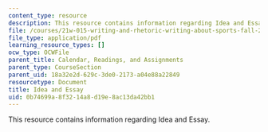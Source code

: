 ```yaml
---
content_type: resource
description: This resource contains information regarding Idea and Essay.
file: /courses/21w-015-writing-and-rhetoric-writing-about-sports-fall-2013/0b74699a8f3214a8d19e8ac13da42bb1_MIT21W_015F13_IDEA.pdf
file_type: application/pdf
learning_resource_types: []
ocw_type: OCWFile
parent_title: Calendar, Readings, and Assignments
parent_type: CourseSection
parent_uid: 18a32e2d-629c-3de0-2173-a04e88a22849
resourcetype: Document
title: Idea and Essay
uid: 0b74699a-8f32-14a8-d19e-8ac13da42bb1
---
```

This resource contains information regarding Idea and Essay.

